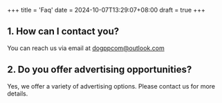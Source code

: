 +++
title = 'Faq'
date = 2024-10-07T13:29:07+08:00
draft = true
+++


## 1. How can I contact you?
You can reach us via email at dogppcom@outlook.com

## 2. Do you offer advertising opportunities?
Yes, we offer a variety of advertising options. Please contact us for more details.
